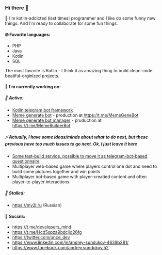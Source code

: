 ### Hi there 👋

🙂 I'm kotlin-addicted (last times) programmer and I like do some funny new things. And I'm ready to collaborate for some fun things.

#### 🤓 Favorite languages:
 * PHP
 * Java
 * Kotlin
 * SQL
 
The most favorite is Kotlin - I think it as amazing thing to build clean-code beatiful-orginized projects.

#### 🔭 I’m currently working on:

##### :bullettrain_front:	Active:
 * [Kotlin telegram bot framework](https://github.com/asundukov/kotlin-telegram-framework)
 * [Meme generate bot](https://github.com/asundukov/meme-gen-bot) - production at https://t.me/MemeGeneBot
 * [Meme generate bot manager](https://github.com/asundukov/meme-gen-mange-bot) - pruduction at https://t.me/MemeBuilderBot


##### ⚡ Actually, I have some ideas/minds about what to do next, but these previous have too much issues to go next. Ok, I just leave it here
 * [Some test-build service, possible to move it as telegram-bot-based questionnaire](https://t.me/testfor.us)
 * Multiplayer web-based game where players control one dot and need to build some pictures together and win points
 * Multiplayer bot-based game with player-creatied content and often player-to-player interactions
 
##### 🤔 Stalled: 
* https://my2i.ru (Russian)


#### :handshake: Socials: 
 * https://t.me/developers_mind
 * https://t.me/Hcd5opza9bdcjid26fg 
 * https://twitter.com/once_dev
 * https://www.linkedin.com/in/andrey-sundukov-4639b281/
 * https://www.facebook.com/andrey.sundukov.52


<!--
**asundukov/asundukov** is a ✨ _special_ ✨ repository because its `README.md` (this file) appears on your GitHub profile.

Here are some ideas to get you started:

- 🔭 I’m currently working on ...
- 🌱 I’m currently learning ...
- 👯 I’m looking to collaborate on ...
- 🤔 I’m looking for help with ...
- 💬 Ask me about ...
- 📫 How to reach me: ...
- 😄 Pronouns: ...
- ⚡ Fun fact: ...
-->
